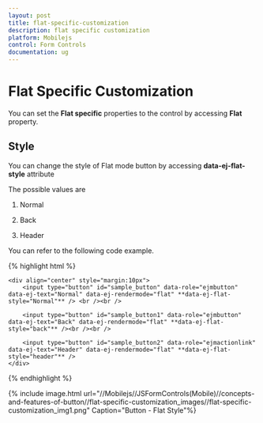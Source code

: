 ```yaml
---
layout: post
title: flat-specific-customization
description: flat specific customization
platform: Mobilejs
control: Form Controls
documentation: ug
---
```


# Flat Specific Customization

You can set the **Flat specific** properties to the control by accessing **Flat** property.

## Style

You can change the style of Flat mode button by accessing **data-ej-flat-style** attribute 

The possible values are

1. Normal

2. Back

3. Header

You can refer to the following code example.

{% highlight html %}


    <div align="center" style="margin:10px">
        <input type="button" id="sample_button" data-role="ejmbutton" data-ej-text="Normal" data-ej-rendermode="flat" **data-ej-flat-style="Normal"** /> <br /><br />

        <input type="button" id="sample_button1" data-role="ejmbutton" data-ej-text="Back" data-ej-rendermode="flat" **data-ej-flat-style="back"** /><br /><br />

        <input type="button" id="sample_button2" data-role="ejmactionlink" data-ej-text="Header" data-ej-rendermode="flat" **data-ej-flat-style="header"** />
    </div>



{% endhighlight %}



{% include image.html url="//Mobilejs//JSFormControls(Mobile)//concepts-and-features-of-button//flat-specific-customization_images//flat-specific-customization_img1.png" Caption="Button - Flat Style"%}

